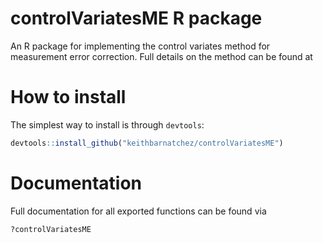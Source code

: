 # controlVariatesME R package

An R package for implementing the control variates method for measurement error correction. Full details on the method can be found at <link to arXiv here>

# How to install

The simplest way to install is through `devtools`:

```r
devtools::install_github("keithbarnatchez/controlVariatesME")
```

# Documentation

Full documentation for all exported functions can be found via

```r
?controlVariatesME
```